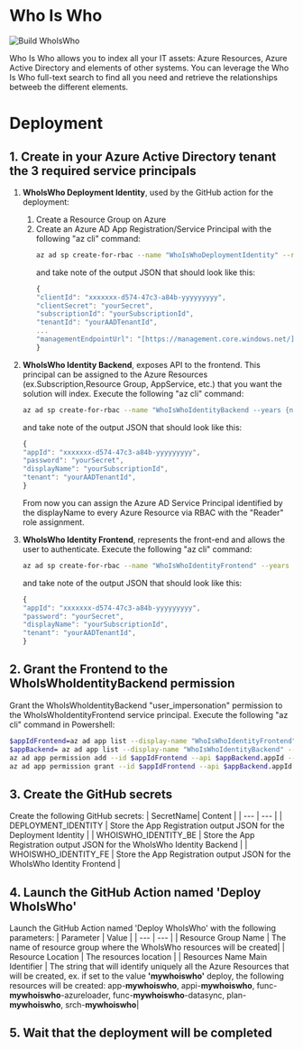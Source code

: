 # Who Is Who
![Build WhoIsWho](https://github.com/nicolgit/whoiswho/workflows/Build%20WhoIsWho/badge.svg)

Who Is Who allows you to index all your IT assets: Azure Resources, Azure Active Directory and elements of other systems.
You can leverage the Who Is Who full-text search to find all you need and retrieve the relationships betweeb the different elements.

# Deployment

## 1. Create in your Azure Active Directory tenant the 3 required service principals

 1. **WhoIsWho Deployment Identity**, used by the GitHub action for the deployment:	 
 	1. Create a Resource Group on Azure
   	2. Create an Azure AD App Registration/Service Principal with the following "az cli" command:
		``` bash
		az ad sp create-for-rbac --name "WhoIsWhoDeploymentIdentity" --role contributor --scopes /subscriptions/{subscriptionID}/resourceGroups/{resourceGroupName} --sdk-auth
		```
	   and take note of the output JSON that should look like this:
		``` javascript
		{
		"clientId": "xxxxxxx-d574-47c3-a84b-yyyyyyyyy",
		"clientSecret": "yourSecret",
		"subscriptionId": "yourSubscriptionId",
		"tenantId": "yourAADTenantId",
		...
		"managementEndpointUrl": "[https://management.core.windows.net/](https://management.core.windows.net/)"
		}
		```
	 
 2. **WhoIsWho Identity Backend**, exposes API to the frontend. This principal can be assigned to the Azure Resources (ex.Subscription,Resource Group, AppService, etc.) that you want the solution will index. Execute the following "az cli" command:
	``` bash
	az ad sp create-for-rbac --name "WhoIsWhoIdentityBackend --years {numberOfTheYearOfExpirationForGeneratedPassword} --skip-assignment
	``` 
	and take note of the output JSON that should look like this:
	``` javascript
	{
	"appId": "xxxxxxx-d574-47c3-a84b-yyyyyyyyy",
	"password": "yourSecret",
	"displayName": "yourSubscriptionId",
	"tenant": "yourAADTenantId",
	}
	``` 
	From now you can assign the Azure AD Service Principal identified by the displayName to every Azure Resource via RBAC with the "Reader" role assignment. 
3. **WhoIsWho Identity Frontend**, represents the front-end and allows the user to authenticate. Execute the following "az cli" command:
	``` bash
	az ad sp create-for-rbac --name "WhoIsWhoIdentityFrontend" --years {numberOfTheYearOfExpirationForGeneratedPassword} --skip-assignment
	``` 
	and take note of the output JSON that should look like this:
	``` javascript
	{
	"appId": "xxxxxxx-d574-47c3-a84b-yyyyyyyyy",
	"password": "yourSecret",
	"displayName": "yourSubscriptionId",
	"tenant": "yourAADTenantId",
	}
	``` 
## 2. Grant the Frontend to the WhoIsWhoIdentityBackend permission 
   Grant the WhoIsWhoIdentityBackend "user_impersonation" permission to the WhoIsWhoIdentityFrontend service principal. Execute the following "az cli" command in Powershell:
``` bash
$appIdFrontend=az ad app list --display-name "WhoIsWhoIdentityFrontend" --query "[0].appId"
$appBackend= az ad app list --display-name "WhoIsWhoIdentityBackend" --query "{appId:[0].appId,permissionId:[0].oauth2Permissions[?value=='user_impersonation'] | [0].id}" | ConvertFrom-Json
az ad app permission add --id $appIdFrontend --api $appBackend.appId --api-permissions "$(${appBackend}.permissionId)=Scope"
az ad app permission grant --id $appIdFrontend --api $appBackend.appId
``` 

## 3. Create the GitHub secrets
Create the following GitHub secrets:
| SecretName| Content |
| --- | --- |
| DEPLOYMENT_IDENTITY | Store the App Registration output JSON for the Deployment Identity |
| WHOISWHO_IDENTITY_BE | Store the App Registration output JSON for the WhoIsWho Identity Backend |
| WHOISWHO_IDENTITY_FE | Store the App Registration output JSON for the WhoIsWho Identity Frontend |

## 4. Launch the GitHub Action named 'Deploy WhoIsWho'
Launch the GitHub Action named 'Deploy WhoIsWho' with the following parameters:
|                            Parameter                                      | Value |
| --- | --- |
| Resource Group Name | The name of resource group where the WhoIsWho resources will be created|
| Resource Location | The resources location |
| Resources Name Main Identifier | The string that will identify uniquely all the Azure Resources that will be created, ex. if set to the value **'mywhoiswho'** deploy, the following resources will be created: app-**mywhoiswho**, appi-**mywhoiswho**, func-**mywhoiswho**-azureloader, func-**mywhoiswho**-datasync, plan-**mywhoiswho**, srch-**mywhoiswho**|

## 5. Wait that the deployment will be completed
